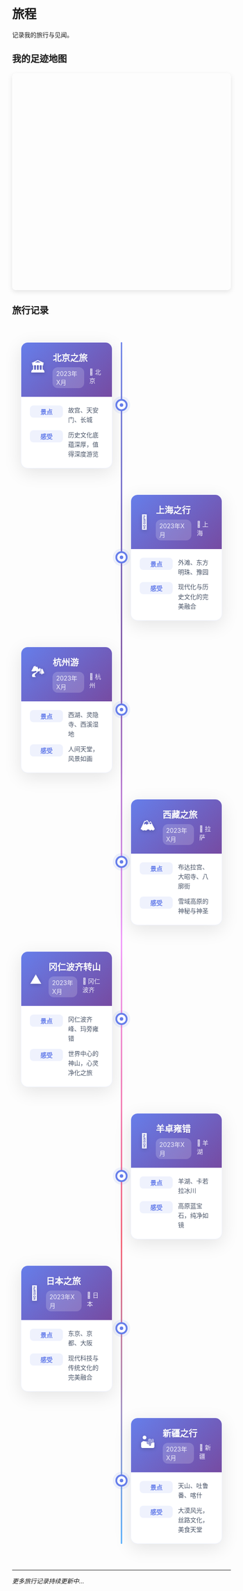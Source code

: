 # 旅程

记录我的旅行与见闻。

## 我的足迹地图

<div id="travel-map" style="height: 500px; width: 100%; border-radius: 8px; margin: 20px 0;"></div>

<script setup>
import { onMounted } from 'vue'

onMounted(() => {
  // 动态加载 Leaflet CSS
  const link = document.createElement('link')
  link.rel = 'stylesheet'
  link.href = 'https://unpkg.com/leaflet@1.9.4/dist/leaflet.css'
  link.integrity = 'sha256-p4NxAoJBhIIN+hmNHrzRCf9tD/miZyoHS5obTRR9BMY='
  link.crossOrigin = ''
  document.head.appendChild(link)

  // 动态加载 Leaflet JS
  const script = document.createElement('script')
  script.src = 'https://unpkg.com/leaflet@1.9.4/dist/leaflet.js'
  script.integrity = 'sha256-20nQCchB9co0qIjJZRGuk2/Z9VM+kNiyxNV1lvTlZBo='
  script.crossOrigin = ''
  
  script.onload = () => {
    // 初始化地图
    const map = L.map('travel-map').setView([35.8617, 104.1954], 4) // 中国中心位置

    // 添加 OpenStreetMap 图层
    L.tileLayer('https://{s}.tile.openstreetmap.org/{z}/{x}/{y}.png', {
      attribution: '© OpenStreetMap contributors'
    }).addTo(map)

    // 去过的地方数据
    const places = [
      {
        name: '北京',
        lat: 39.9042,
        lng: 116.4074,
        description: '首都，历史文化名城',
        date: '2023年',
        icon: '🏛️',
        photos: [
          { url: 'https://images.unsplash.com/photo-1508697014387-db70aad34f4d?w=400&h=300&fit=crop', caption: '天安门广场' },
          { url: 'https://images.unsplash.com/photo-1508804185872-d7badad00f7d?w=400&h=300&fit=crop', caption: '故宫角楼' },
          { url: 'https://images.unsplash.com/photo-1508804185872-d7badad00f7d?w=400&h=300&fit=crop', caption: '长城' },
          { url: 'https://images.unsplash.com/photo-1508804185872-d7badad00f7d?w=400&h=300&fit=crop', caption: '颐和园' }
        ]
      },
      {
        name: '上海',
        lat: 31.2304,
        lng: 121.4737,
        description: '魔都，现代化大都市',
        date: '2023年',
        icon: '🌆',
        photos: [
          { url: 'https://images.unsplash.com/photo-1536599018102-9f803c140fc1?w=400&h=300&fit=crop', caption: '外滩夜景' },
          { url: 'https://images.unsplash.com/photo-1536599018102-9f803c140fc1?w=400&h=300&fit=crop', caption: '东方明珠' },
          { url: 'https://images.unsplash.com/photo-1536599018102-9f803c140fc1?w=400&h=300&fit=crop', caption: '豫园' }
        ]
      },
      {
        name: '杭州',
        lat: 30.2741,
        lng: 120.1551,
        description: '人间天堂，西湖美景',
        date: '2023年',
        icon: '🏞️',
        photos: [
          { url: 'https://images.unsplash.com/photo-1506905925346-21bda4d32df4?w=400&h=300&fit=crop', caption: '西湖断桥' },
          { url: 'https://images.unsplash.com/photo-1506905925346-21bda4d32df4?w=400&h=300&fit=crop', caption: '雷峰塔' },
          { url: 'https://images.unsplash.com/photo-1506905925346-21bda4d32df4?w=400&h=300&fit=crop', caption: '灵隐寺' }
        ]
      },
      {
        name: '拉萨',
        lat: 29.6500,
        lng: 91.1000,
        description: '雪域高原，布达拉宫',
        date: '2023年',
        icon: '🏔️',
        photos: [
          { url: 'https://images.unsplash.com/photo-1506905925346-21bda4d32df4?w=400&h=300&fit=crop', caption: '布达拉宫' },
          { url: 'https://images.unsplash.com/photo-1506905925346-21bda4d32df4?w=400&h=300&fit=crop', caption: '大昭寺' },
          { url: 'https://images.unsplash.com/photo-1506905925346-21bda4d32df4?w=400&h=300&fit=crop', caption: '八廓街' }
        ]
      },
      {
        name: '冈仁波齐',
        lat: 31.0667,
        lng: 81.3125,
        description: '神山，世界中心',
        date: '2023年',
        icon: '⛰️',
        photos: [
          { url: 'https://images.unsplash.com/photo-1506905925346-21bda4d32df4?w=400&h=300&fit=crop', caption: '冈仁波齐峰' },
          { url: 'https://images.unsplash.com/photo-1506905925346-21bda4d32df4?w=400&h=300&fit=crop', caption: '转山路上' },
          { url: 'https://images.unsplash.com/photo-1506905925346-21bda4d32df4?w=400&h=300&fit=crop', caption: '经幡' }
        ]
      },
      {
        name: '玛旁雍错',
        lat: 30.6667,
        lng: 81.3333,
        description: '圣湖，三大圣湖之一',
        date: '2023年',
        icon: '💧',
        photos: [
          { url: 'https://images.unsplash.com/photo-1506905925346-21bda4d32df4?w=400&h=300&fit=crop', caption: '玛旁雍错湖' },
          { url: 'https://images.unsplash.com/photo-1506905925346-21bda4d32df4?w=400&h=300&fit=crop', caption: '湖边经幡' }
        ]
      },
      {
        name: '羊湖',
        lat: 29.0000,
        lng: 90.5000,
        description: '羊卓雍错，高原蓝宝石',
        date: '2023年',
        icon: '🌊',
        photos: [
          { url: 'https://images.unsplash.com/photo-1506905925346-21bda4d32df4?w=400&h=300&fit=crop', caption: '羊卓雍错' },
          { url: 'https://images.unsplash.com/photo-1506905925346-21bda4d32df4?w=400&h=300&fit=crop', caption: '湖边雪山' }
        ]
      },
      {
        name: '日本',
        lat: 36.2048,
        lng: 138.2529,
        description: '樱花之国，现代与传统',
        date: '2023年',
        icon: '🌸',
        photos: [
          { url: 'https://images.unsplash.com/photo-1506905925346-21bda4d32df4?w=400&h=300&fit=crop', caption: '东京塔' },
          { url: 'https://images.unsplash.com/photo-1506905925346-21bda4d32df4?w=400&h=300&fit=crop', caption: '京都樱花' },
          { url: 'https://images.unsplash.com/photo-1506905925346-21bda4d32df4?w=400&h=300&fit=crop', caption: '大阪城' }
        ]
      },
      {
        name: '新疆',
        lat: 43.8256,
        lng: 87.6168,
        description: '大美新疆，丝路明珠',
        date: '2023年',
        icon: '🏜️',
        photos: [
          { url: 'https://images.unsplash.com/photo-1506905925346-21bda4d32df4?w=2560&h=1440&fit=crop', caption: '天山天池' },
          { url: 'https://images.unsplash.com/photo-1506905925346-21bda4d32df4?w=400&h=300&fit=crop', caption: '吐鲁番葡萄' },
          { url: 'https://images.unsplash.com/photo-1506905925346-21bda4d32df4?w=1080&h=1080&fit=crop', caption: '喀什古城' }
        ]
      }
    ]

    // 添加标记点
    places.forEach(place => {
      const marker = L.marker([place.lat, place.lng])
        .addTo(map)
        .bindPopup(`
          <div style="text-align: center; min-width: 200px;">
            <div style="font-size: 24px; margin-bottom: 8px;">${place.icon}</div>
            <h3 style="margin: 0 0 8px 0; color: #333;">${place.name}</h3>
            <p style="margin: 0 0 4px 0; color: #666;">${place.description}</p>
            <p style="margin: 0 0 12px 0; color: #999; font-size: 12px;">${place.date}</p>
            ${place.photos && place.photos.length > 0 ? `
              <div style="margin-top: 12px;">
                <img src="${place.photos[0].url}" 
                     alt="${place.photos[0].caption}" 
                     style="width: 200px; height: 150px; object-fit: cover; border-radius: 8px; cursor: pointer; border: 2px solid #ddd; margin-bottom: 8px;"
                     onclick="showPhotoGallery('${place.name}')"
                     title="点击查看所有照片">
                <div style="font-size: 12px; color: #666;">
                  📸 ${place.photos.length} 张照片 · 点击查看
                </div>
              </div>
            ` : ''}
          </div>
        `)
    })

    // 添加图例
    const legend = L.control({ position: 'bottomright' })
    legend.onAdd = function() {
      const div = L.DomUtil.create('div', 'info legend')
      div.style.backgroundColor = 'white'
      div.style.padding = '10px'
      div.style.borderRadius = '5px'
      div.style.boxShadow = '0 0 15px rgba(0,0,0,0.2)'
      div.innerHTML = `
        <h4 style="margin: 0 0 10px 0;">我的足迹</h4>
        <p style="margin: 0; color: #666;">点击标记查看详情和照片</p>
      `
      return div
    }
    legend.addTo(map)

    // 全局变量存储照片数据
    window.placePhotos = {}
    places.forEach(place => {
      window.placePhotos[place.name] = place.photos
    })

    // 全局函数：显示照片画廊
    window.showPhotoGallery = function(placeName) {
      const photos = window.placePhotos[placeName]
      if (!photos || photos.length === 0) return
      
      let currentIndex = 0
      
      // 创建模态框
      const modal = document.createElement('div')
      modal.style.cssText = `
        position: fixed;
        top: 0;
        left: 0;
        width: 100%;
        height: 100%;
        background: rgba(0,0,0,0.9);
        display: flex;
        align-items: center;
        justify-content: center;
        z-index: 10000;
      `
      
      function updateGallery() {
        const photo = photos[currentIndex]
        modal.innerHTML = `
          <div style="text-align: center; width: 100%; height: 100%; position: relative;">
            <div style="position: absolute; top: 20px; left: 20px; color: white; font-size: 18px; z-index: 10001;">
              ${placeName} · ${currentIndex + 1}/${photos.length}
            </div>
            <div style="position: absolute; top: 20px; right: 20px; color: white; font-size: 24px; cursor: pointer; z-index: 10001;" onclick="this.parentElement.parentElement.remove()">
              ✕
            </div>
            
            <div style="position: absolute; top: 50%; left: 50%; transform: translate(-50%, -50%); max-width: 90%; max-height: 70vh;">
              <img src="${photo.url}" 
                   alt="${photo.caption}" 
                   style="max-width: 100%; max-height: 100%; object-fit: contain; border-radius: 8px;">
            </div>
            
            <div style="position: absolute; bottom: 120px; left: 50%; transform: translateX(-50%); color: white; font-size: 16px;">${photo.caption}</div>
            
            ${photos.length > 1 ? `
              <div style="position: absolute; bottom: 60px; left: 50%; transform: translateX(-50%);">
                <button onclick="changePhoto(-1)" style="background: rgba(255,255,255,0.2); border: none; color: white; padding: 10px 15px; border-radius: 5px; cursor: pointer; margin-right: 10px;">← 上一张</button>
                <button onclick="changePhoto(1)" style="background: rgba(255,255,255,0.2); border: none; color: white; padding: 10px 15px; border-radius: 5px; cursor: pointer;">下一张 →</button>
              </div>
              <div style="position: absolute; bottom: 20px; left: 50%; transform: translateX(-50%); display: flex; gap: 8px;">
                ${photos.map((_, index) => `
                  <div onclick="goToPhoto(${index})" 
                       style="width: 12px; height: 12px; border-radius: 50%; background: ${index === currentIndex ? 'white' : 'rgba(255,255,255,0.3)'}; cursor: pointer;"></div>
                `).join('')}
              </div>
            ` : ''}
          </div>
        `
      }
      
      // 切换照片函数
      window.changePhoto = function(direction) {
        currentIndex = (currentIndex + direction + photos.length) % photos.length
        updateGallery()
      }
      
      // 跳转到指定照片
      window.goToPhoto = function(index) {
        currentIndex = index
        updateGallery()
      }
      
      updateGallery()
      document.body.appendChild(modal)
      
      // 键盘控制
      const handleKeydown = (e) => {
        if (e.key === 'Escape') {
          document.body.removeChild(modal)
          document.removeEventListener('keydown', handleKeydown)
        } else if (e.key === 'ArrowLeft') {
          changePhoto(-1)
        } else if (e.key === 'ArrowRight') {
          changePhoto(1)
        }
      }
      document.addEventListener('keydown', handleKeydown)
    }
  }
  
  document.head.appendChild(script)
})
</script>

<style scoped>
#travel-map {
  box-shadow: 0 4px 12px rgba(0,0,0,0.1);
}

/* 自定义弹窗样式 */
:deep(.leaflet-popup-content-wrapper) {
  border-radius: 8px;
  box-shadow: 0 4px 12px rgba(0,0,0,0.15);
}

:deep(.leaflet-popup-content) {
  margin: 0;
  padding: 0;
}
</style>

## 旅行记录

<div class="travel-timeline">
  <div class="timeline-item">
    <div class="timeline-dot">
      <div class="dot-inner"></div>
    </div>
    <div class="timeline-card">
      <div class="card-header">
        <div class="travel-icon">🏛️</div>
        <div class="travel-info">
          <h3>北京之旅</h3>
          <div class="travel-meta">
            <span class="travel-date">2023年X月</span>
            <span class="travel-location">📍 北京</span>
          </div>
        </div>
      </div>
      <div class="card-content">
        <div class="travel-highlights">
          <div class="highlight-item">
            <span class="highlight-label">景点</span>
            <span class="highlight-value">故宫、天安门、长城</span>
          </div>
          <div class="highlight-item">
            <span class="highlight-label">感受</span>
            <span class="highlight-value">历史文化底蕴深厚，值得深度游览</span>
          </div>
        </div>
      </div>
    </div>
  </div>

  <div class="timeline-item">
    <div class="timeline-dot">
      <div class="dot-inner"></div>
    </div>
    <div class="timeline-card">
      <div class="card-header">
        <div class="travel-icon">🌆</div>
        <div class="travel-info">
          <h3>上海之行</h3>
          <div class="travel-meta">
            <span class="travel-date">2023年X月</span>
            <span class="travel-location">📍 上海</span>
          </div>
        </div>
      </div>
      <div class="card-content">
        <div class="travel-highlights">
          <div class="highlight-item">
            <span class="highlight-label">景点</span>
            <span class="highlight-value">外滩、东方明珠、豫园</span>
          </div>
          <div class="highlight-item">
            <span class="highlight-label">感受</span>
            <span class="highlight-value">现代化与历史文化的完美融合</span>
          </div>
        </div>
      </div>
    </div>
  </div>

  <div class="timeline-item">
    <div class="timeline-dot">
      <div class="dot-inner"></div>
    </div>
    <div class="timeline-card">
      <div class="card-header">
        <div class="travel-icon">🏞️</div>
        <div class="travel-info">
          <h3>杭州游</h3>
          <div class="travel-meta">
            <span class="travel-date">2023年X月</span>
            <span class="travel-location">📍 杭州</span>
          </div>
        </div>
      </div>
      <div class="card-content">
        <div class="travel-highlights">
          <div class="highlight-item">
            <span class="highlight-label">景点</span>
            <span class="highlight-value">西湖、灵隐寺、西溪湿地</span>
          </div>
          <div class="highlight-item">
            <span class="highlight-label">感受</span>
            <span class="highlight-value">人间天堂，风景如画</span>
          </div>
        </div>
      </div>
    </div>
  </div>

  <div class="timeline-item">
    <div class="timeline-dot">
      <div class="dot-inner"></div>
    </div>
    <div class="timeline-card">
      <div class="card-header">
        <div class="travel-icon">🏔️</div>
        <div class="travel-info">
          <h3>西藏之旅</h3>
          <div class="travel-meta">
            <span class="travel-date">2023年X月</span>
            <span class="travel-location">📍 拉萨</span>
          </div>
        </div>
      </div>
      <div class="card-content">
        <div class="travel-highlights">
          <div class="highlight-item">
            <span class="highlight-label">景点</span>
            <span class="highlight-value">布达拉宫、大昭寺、八廓街</span>
          </div>
          <div class="highlight-item">
            <span class="highlight-label">感受</span>
            <span class="highlight-value">雪域高原的神秘与神圣</span>
          </div>
        </div>
      </div>
    </div>
  </div>

  <div class="timeline-item">
    <div class="timeline-dot">
      <div class="dot-inner"></div>
    </div>
    <div class="timeline-card">
      <div class="card-header">
        <div class="travel-icon">⛰️</div>
        <div class="travel-info">
          <h3>冈仁波齐转山</h3>
          <div class="travel-meta">
            <span class="travel-date">2023年X月</span>
            <span class="travel-location">📍 冈仁波齐</span>
          </div>
        </div>
      </div>
      <div class="card-content">
        <div class="travel-highlights">
          <div class="highlight-item">
            <span class="highlight-label">景点</span>
            <span class="highlight-value">冈仁波齐峰、玛旁雍错</span>
          </div>
          <div class="highlight-item">
            <span class="highlight-label">感受</span>
            <span class="highlight-value">世界中心的神山，心灵净化之旅</span>
          </div>
        </div>
      </div>
    </div>
  </div>

  <div class="timeline-item">
    <div class="timeline-dot">
      <div class="dot-inner"></div>
    </div>
    <div class="timeline-card">
      <div class="card-header">
        <div class="travel-icon">🌊</div>
        <div class="travel-info">
          <h3>羊卓雍错</h3>
          <div class="travel-meta">
            <span class="travel-date">2023年X月</span>
            <span class="travel-location">📍 羊湖</span>
          </div>
        </div>
      </div>
      <div class="card-content">
        <div class="travel-highlights">
          <div class="highlight-item">
            <span class="highlight-label">景点</span>
            <span class="highlight-value">羊湖、卡若拉冰川</span>
          </div>
          <div class="highlight-item">
            <span class="highlight-label">感受</span>
            <span class="highlight-value">高原蓝宝石，纯净如镜</span>
          </div>
        </div>
      </div>
    </div>
  </div>

  <div class="timeline-item">
    <div class="timeline-dot">
      <div class="dot-inner"></div>
    </div>
    <div class="timeline-card">
      <div class="card-header">
        <div class="travel-icon">🌸</div>
        <div class="travel-info">
          <h3>日本之旅</h3>
          <div class="travel-meta">
            <span class="travel-date">2023年X月</span>
            <span class="travel-location">📍 日本</span>
          </div>
        </div>
      </div>
      <div class="card-content">
        <div class="travel-highlights">
          <div class="highlight-item">
            <span class="highlight-label">景点</span>
            <span class="highlight-value">东京、京都、大阪</span>
          </div>
          <div class="highlight-item">
            <span class="highlight-label">感受</span>
            <span class="highlight-value">现代科技与传统文化的完美融合</span>
          </div>
        </div>
      </div>
    </div>
  </div>

  <div class="timeline-item">
    <div class="timeline-dot">
      <div class="dot-inner"></div>
    </div>
    <div class="timeline-card">
      <div class="card-header">
        <div class="travel-icon">🏜️</div>
        <div class="travel-info">
          <h3>新疆之行</h3>
          <div class="travel-meta">
            <span class="travel-date">2023年X月</span>
            <span class="travel-location">📍 新疆</span>
          </div>
        </div>
      </div>
      <div class="card-content">
        <div class="travel-highlights">
          <div class="highlight-item">
            <span class="highlight-label">景点</span>
            <span class="highlight-value">天山、吐鲁番、喀什</span>
          </div>
          <div class="highlight-item">
            <span class="highlight-label">感受</span>
            <span class="highlight-value">大漠风光，丝路文化，美食天堂</span>
          </div>
        </div>
      </div>
    </div>
  </div>
</div>

<style scoped>
.travel-timeline {
  position: relative;
  max-width: 900px;
  margin: 60px auto;
  padding: 0 20px;
}

.travel-timeline::before {
  content: '';
  position: absolute;
  left: 50%;
  top: 0;
  bottom: 0;
  width: 3px;
  background: linear-gradient(180deg, 
    #667eea 0%, 
    #764ba2 25%, 
    #f093fb 50%, 
    #f5576c 75%, 
    #4facfe 100%);
  transform: translateX(-50%);
  border-radius: 2px;
}

.timeline-item {
  position: relative;
  margin-bottom: 60px;
  display: flex;
  align-items: center;
}

.timeline-item:nth-child(odd) {
  flex-direction: row;
}

.timeline-item:nth-child(even) {
  flex-direction: row-reverse;
}

.timeline-dot {
  position: absolute;
  left: 50%;
  top: 50%;
  transform: translate(-50%, -50%);
  width: 20px;
  height: 20px;
  background: white;
  border: 4px solid #667eea;
  border-radius: 50%;
  z-index: 10;
  box-shadow: 0 0 0 6px rgba(102, 126, 234, 0.1);
  transition: all 0.3s ease;
}

.timeline-dot:hover {
  transform: translate(-50%, -50%) scale(1.2);
  box-shadow: 0 0 0 8px rgba(102, 126, 234, 0.2);
}

.dot-inner {
  position: absolute;
  top: 50%;
  left: 50%;
  transform: translate(-50%, -50%);
  width: 8px;
  height: 8px;
  background: #667eea;
  border-radius: 50%;
}

.timeline-card {
  width: 45%;
  background: white;
  border-radius: 16px;
  box-shadow: 0 10px 40px rgba(0, 0, 0, 0.1);
  overflow: hidden;
  transition: all 0.3s ease;
  border: 1px solid rgba(102, 126, 234, 0.1);
}

.timeline-card:hover {
  transform: translateY(-5px);
  box-shadow: 0 20px 60px rgba(0, 0, 0, 0.15);
}

.card-header {
  display: flex;
  align-items: center;
  padding: 20px;
  background: linear-gradient(135deg, #667eea 0%, #764ba2 100%);
  color: white;
}

.travel-icon {
  font-size: 32px;
  margin-right: 16px;
  filter: drop-shadow(0 2px 4px rgba(0, 0, 0, 0.2));
}

.travel-info h3 {
  margin: 0 0 8px 0;
  font-size: 20px;
  font-weight: 600;
  text-shadow: 0 1px 2px rgba(0, 0, 0, 0.1);
}

.travel-meta {
  display: flex;
  gap: 12px;
  font-size: 14px;
  opacity: 0.9;
}

.travel-date {
  background: rgba(255, 255, 255, 0.2);
  padding: 4px 8px;
  border-radius: 12px;
  backdrop-filter: blur(10px);
}

.travel-location {
  font-weight: 500;
}

.card-content {
  padding: 20px;
}

.travel-highlights {
  display: flex;
  flex-direction: column;
  gap: 12px;
}

.highlight-item {
  display: flex;
  align-items: flex-start;
  gap: 12px;
}

.highlight-label {
  min-width: 60px;
  font-weight: 600;
  color: #667eea;
  font-size: 14px;
  padding: 4px 8px;
  background: rgba(102, 126, 234, 0.1);
  border-radius: 8px;
  text-align: center;
}

.highlight-value {
  flex: 1;
  color: #4a5568;
  line-height: 1.6;
  font-size: 14px;
}

/* 响应式设计 */
@media (max-width: 768px) {
  .travel-timeline::before {
    left: 30px;
  }
  
  .timeline-item {
    flex-direction: row !important;
    margin-bottom: 40px;
  }
  
  .timeline-dot {
    left: 30px;
  }
  
  .timeline-card {
    width: calc(100% - 60px);
    margin-left: 60px;
  }
  
  .card-header {
    padding: 16px;
  }
  
  .travel-icon {
    font-size: 24px;
    margin-right: 12px;
  }
  
  .travel-info h3 {
    font-size: 18px;
  }
  
  .travel-meta {
    flex-direction: column;
    gap: 6px;
  }
  
  .card-content {
    padding: 16px;
  }
  
  .highlight-item {
    flex-direction: column;
    gap: 6px;
  }
  
  .highlight-label {
    min-width: auto;
    align-self: flex-start;
  }
}
</style>

---

*更多旅行记录持续更新中...* 